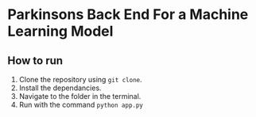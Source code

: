# Parkinsons Back End For a Machine Learning Model

## How to run
1. Clone the repository using `git clone`.
2. Install the dependancies.
3. Navigate to the folder in the terminal.
4. Run with the command `python app.py`
